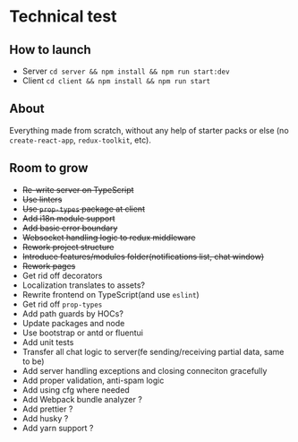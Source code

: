 # Technical test

## How to launch

* Server `cd server && npm install && npm run start:dev`
* Client `cd client && npm install && npm run start`

## About

Everything made from scratch, without any help of starter packs or else (no `create-react-app`, `redux-toolkit`, etc).

## Room to grow

* ~~Re-write server on TypeScript~~
* ~~Use linters~~
* ~~Use `prop-types` package at client~~
* ~~Add i18n module support~~
* ~~Add basic error boundary~~
* ~~Websocket handling logic to redux middleware~~
* ~~Rework project structure~~
* ~~Introduce features/modules folder(notifications list, chat window)~~
* ~~Rework pages~~
* Get rid off decorators
* Localization translates to assets?
* Rewrite frontend on TypeScript(and use `eslint`)
* Get rid off `prop-types`
* Add path guards by HOCs?
* Update packages and node
* Use bootstrap or antd or fluentui
* Add unit tests
* Transfer all chat logic to server(fe sending/receiving partial data, same to be)
* Add server handling exceptions and closing conneciton gracefully
* Add proper validation, anti-spam logic
* Add using cfg where needed
* Add Webpack bundle analyzer ?
* Add prettier ?
* Add husky ?
* Add yarn support ?
